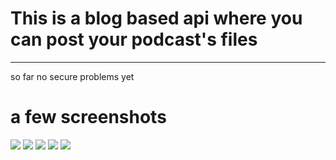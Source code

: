 <h1>This is a blog based api where you can post your podcast's files</h1>
<hr>
<p>so far no secure problems yet</p>

# a few screenshots
<img src='https://i.imgur.com/CAR0NKO.png'></img>
<img src='https://i.imgur.com/uEwdSwL.png'></img>
<img src='https://i.imgur.com/aiByA9b.png'></img>
<img src='https://i.imgur.com/FugmbHw.png'></img>
<img src='https://i.imgur.com/I26uP9H.png'></img>

